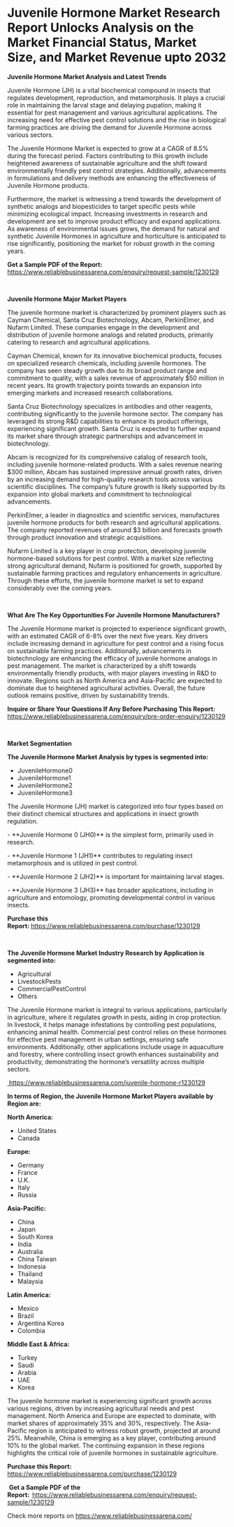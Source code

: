 <p><h1>Juvenile Hormone Market Research Report Unlocks Analysis on the Market Financial Status, Market Size, and Market Revenue upto 2032</h1></p><p><strong>Juvenile Hormone Market Analysis and Latest Trends</strong></p>
<p><p>Juvenile Hormone (JH) is a vital biochemical compound in insects that regulates development, reproduction, and metamorphosis. It plays a crucial role in maintaining the larval stage and delaying pupation, making it essential for pest management and various agricultural applications. The increasing need for effective pest control solutions and the rise in biological farming practices are driving the demand for Juvenile Hormone across various sectors.</p><p>The Juvenile Hormone Market is expected to grow at a CAGR of 8.5% during the forecast period. Factors contributing to this growth include heightened awareness of sustainable agriculture and the shift toward environmentally friendly pest control strategies. Additionally, advancements in formulations and delivery methods are enhancing the effectiveness of Juvenile Hormone products. </p><p>Furthermore, the market is witnessing a trend towards the development of synthetic analogs and biopesticides to target specific pests while minimizing ecological impact. Increasing investments in research and development are set to improve product efficacy and expand applications. As awareness of environmental issues grows, the demand for natural and synthetic Juvenile Hormones in agriculture and horticulture is anticipated to rise significantly, positioning the market for robust growth in the coming years.</p></p>
<p><strong>Get a Sample PDF of the Report:&nbsp;</strong> <a href="https://www.reliablebusinessarena.com/enquiry/request-sample/1230129?utm_campaign=3346&utm_medium=2&utm_source=Github&utm_content=ia&utm_term=31032025&utm_id=juvenile-hormone">https://www.reliablebusinessarena.com/enquiry/request-sample/1230129</a></p>
<p>&nbsp;</p>
<p><strong>Juvenile Hormone Major Market Players</strong></p>
<p><p>The juvenile hormone market is characterized by prominent players such as Cayman Chemical, Santa Cruz Biotechnology, Abcam, PerkinElmer, and Nufarm Limited. These companies engage in the development and distribution of juvenile hormone analogs and related products, primarily catering to research and agricultural applications.</p><p>Cayman Chemical, known for its innovative biochemical products, focuses on specialized research chemicals, including juvenile hormones. The company has seen steady growth due to its broad product range and commitment to quality, with a sales revenue of approximately $50 million in recent years. Its growth trajectory points towards an expansion into emerging markets and increased research collaborations.</p><p>Santa Cruz Biotechnology specializes in antibodies and other reagents, contributing significantly to the juvenile hormone sector. The company has leveraged its strong R&D capabilities to enhance its product offerings, experiencing significant growth. Santa Cruz is expected to further expand its market share through strategic partnerships and advancement in biotechnology.</p><p>Abcam is recognized for its comprehensive catalog of research tools, including juvenile hormone-related products. With a sales revenue nearing $300 million, Abcam has sustained impressive annual growth rates, driven by an increasing demand for high-quality research tools across various scientific disciplines. The company’s future growth is likely supported by its expansion into global markets and commitment to technological advancements.</p><p>PerkinElmer, a leader in diagnostics and scientific services, manufactures juvenile hormone products for both research and agricultural applications. The company reported revenues of around $3 billion and forecasts growth through product innovation and strategic acquisitions.</p><p>Nufarm Limited is a key player in crop protection, developing juvenile hormone-based solutions for pest control. With a market size reflecting strong agricultural demand, Nufarm is positioned for growth, supported by sustainable farming practices and regulatory enhancements in agriculture. Through these efforts, the juvenile hormone market is set to expand considerably over the coming years.</p></p>
<p>&nbsp;</p>
<p><strong>What Are The Key Opportunities For Juvenile Hormone Manufacturers?</strong></p>
<p><p>The Juvenile Hormone market is projected to experience significant growth, with an estimated CAGR of 6-8% over the next five years. Key drivers include increasing demand in agriculture for pest control and a rising focus on sustainable farming practices. Additionally, advancements in biotechnology are enhancing the efficacy of juvenile hormone analogs in pest management. The market is characterized by a shift towards environmentally friendly products, with major players investing in R&D to innovate. Regions such as North America and Asia-Pacific are expected to dominate due to heightened agricultural activities. Overall, the future outlook remains positive, driven by sustainability trends.</p></p>
<p><strong>Inquire or Share Your Questions If Any Before Purchasing This Report:</strong> <a href="https://www.reliablebusinessarena.com/enquiry/pre-order-enquiry/1230129?utm_campaign=3346&utm_medium=2&utm_source=Github&utm_content=ia&utm_term=31032025&utm_id=juvenile-hormone">https://www.reliablebusinessarena.com/enquiry/pre-order-enquiry/1230129</a></p>
<p>&nbsp;</p>
<p><strong>Market Segmentation</strong></p>
<p><strong>The Juvenile Hormone Market Analysis by types is segmented into:</strong></p>
<p><ul><li>JuvenileHormone0</li><li>JuvenileHormone1</li><li>JuvenileHormone2</li><li>JuvenileHormone3</li></ul></p>
<p><p>The Juvenile Hormone (JH) market is categorized into four types based on their distinct chemical structures and applications in insect growth regulation. </p><p>- **Juvenile Hormone 0 (JH0)** is the simplest form, primarily used in research.  </p><p>- **Juvenile Hormone 1 (JH1)** contributes to regulating insect metamorphosis and is utilized in pest control.  </p><p>- **Juvenile Hormone 2 (JH2)** is important for maintaining larval stages.  </p><p>- **Juvenile Hormone 3 (JH3)** has broader applications, including in agriculture and entomology, promoting developmental control in various insects.</p></p>
<p><strong>Purchase this Report:&nbsp;</strong><a href="https://www.reliablebusinessarena.com/purchase/1230129?utm_campaign=3346&utm_medium=2&utm_source=Github&utm_content=ia&utm_term=31032025&utm_id=juvenile-hormone">https://www.reliablebusinessarena.com/purchase/1230129</a></p>
<p>&nbsp;</p>
<p><strong>The Juvenile Hormone Market Industry Research by Application is segmented into:</strong></p>
<p><ul><li>Agricultural</li><li>LivestockPests</li><li>CommercialPestControl</li><li>Others</li></ul></p>
<p><p>The Juvenile Hormone market is integral to various applications, particularly in agriculture, where it regulates growth in pests, aiding in crop protection. In livestock, it helps manage infestations by controlling pest populations, enhancing animal health. Commercial pest control relies on these hormones for effective pest management in urban settings, ensuring safe environments. Additionally, other applications include usage in aquaculture and forestry, where controlling insect growth enhances sustainability and productivity, demonstrating the hormone’s versatility across multiple sectors.</p></p>
<p><a href="https://www.reliablebusinessarena.com/juvenile-hormone-r1230129?utm_campaign=3346&utm_medium=2&utm_source=Github&utm_content=ia&utm_term=31032025&utm_id=juvenile-hormone">&nbsp;https://www.reliablebusinessarena.com/juvenile-hormone-r1230129</a></p>
<p><strong>In terms of Region, the Juvenile Hormone Market Players available by Region are:</strong></p>
<p>
    <p> <strong> North America: </strong>
        <ul>
            <li>United States</li>
            <li>Canada</li>
        </ul>
        </p> 
    <p> <strong> Europe: </strong>
        <ul>
            <li>Germany</li>
            <li>France</li>
            <li>U.K.</li>
            <li>Italy</li>
            <li>Russia</li>
        </ul>
        </p> 
    <p> <strong> Asia-Pacific: </strong>
        <ul>
            <li>China</li>
            <li>Japan</li>
            <li>South Korea</li>
            <li>India</li>
            <li>Australia</li>
            <li>China Taiwan</li>
            <li>Indonesia</li>
            <li>Thailand</li>
            <li>Malaysia</li>
        </ul>
        </p> 
    <p> <strong> Latin America: </strong>
        <ul>
            <li>Mexico</li>
            <li>Brazil</li>
            <li>Argentina Korea</li>
            <li>Colombia</li>
        </ul>
        </p> 
    <p> <strong> Middle East & Africa: </strong>
        <ul>
            <li>Turkey</li>
            <li>Saudi</li>
            <li>Arabia</li>
            <li>UAE</li>
            <li>Korea</li>
        </ul>
    </p>
    </p>
<p><p>The juvenile hormone market is experiencing significant growth across various regions, driven by increasing agricultural needs and pest management. North America and Europe are expected to dominate, with market shares of approximately 35% and 30%, respectively. The Asia-Pacific region is anticipated to witness robust growth, projected at around 25%. Meanwhile, China is emerging as a key player, contributing around 10% to the global market. The continuing expansion in these regions highlights the critical role of juvenile hormones in sustainable agriculture.</p></p>
<p><strong>Purchase this Report: </strong><a href="https://www.reliablebusinessarena.com/purchase/1230129?utm_campaign=3346&utm_medium=2&utm_source=Github&utm_content=ia&utm_term=31032025&utm_id=juvenile-hormone">https://www.reliablebusinessarena.com/purchase/1230129</a></p>
<p>&nbsp;<strong>Get a Sample PDF of the Report:&nbsp;&nbsp;</strong><a href="https://www.reliablebusinessarena.com/enquiry/request-sample/1230129?utm_campaign=3346&utm_medium=2&utm_source=Github&utm_content=ia&utm_term=31032025&utm_id=juvenile-hormone">https://www.reliablebusinessarena.com/enquiry/request-sample/1230129</a></p>
<p><strong></strong></p>
<p>Check more reports on <a href="https://www.reliablebusinessarena.com/?utm_campaign=3346&utm_medium=2&utm_source=Github&utm_content=ia&utm_term=31032025&utm_id=juvenile-hormone">https://www.reliablebusinessarena.com/</a></p>